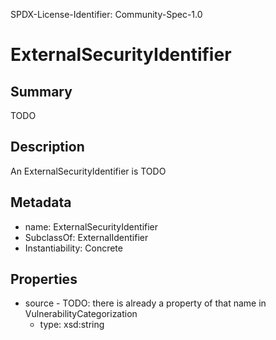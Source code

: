 SPDX-License-Identifier: Community-Spec-1.0

# ExternalSecurityIdentifier

## Summary

TODO

## Description

An ExternalSecurityIdentifier is TODO

## Metadata

- name: ExternalSecurityIdentifier
- SubclassOf: ExternalIdentifier
- Instantiability: Concrete

## Properties

- source - TODO: there is already a property of that name in VulnerabilityCategorization
  - type: xsd:string

